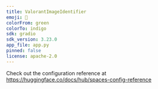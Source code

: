 ```yaml
---
title: ValorantImageIdentifier
emoji: 🚀
colorFrom: green
colorTo: indigo
sdk: gradio
sdk_version: 3.23.0
app_file: app.py
pinned: false
license: apache-2.0
---
```


Check out the configuration reference at https://huggingface.co/docs/hub/spaces-config-reference
